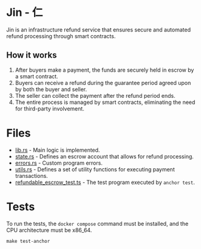 # Jin - 仁
Jin is an infrastructure refund service that ensures secure and automated refund processing through smart contracts.

## How it works
1. After buyers make a payment, the funds are securely held in escrow by a smart contract.
2. Buyers can receive a refund during the guarantee period agreed upon by both the buyer and seller.
3. The seller can collect the payment after the refund period ends.
4. The entire process is managed by smart contracts, eliminating the need for third-party involvement.

# Files
* [lib.rs](https://github.com/YungTatyu/Jin/blob/main/srcs/app/backend/project/src/lib.rs) - Main logic is implemented.
* [state.rs](https://github.com/YungTatyu/Jin/blob/main/srcs/app/backend/project/src/state.rs) - Defines an escrow account that allows for refund processing.
* [errors.rs](https://github.com/YungTatyu/Jin/blob/main/srcs/app/backend/project/src/errors.rs) - Custom program errors.
* [utils.rs](https://github.com/YungTatyu/Jin/blob/main/srcs/app/backend/project/src/utils.rs) - Defines a set of utility functions for executing payment transactions.
* [refundable_escrow_test.ts](https://github.com/YungTatyu/Jin/blob/main/srcs/app/backend/tests/refundable_escrow_test.ts) - The test program executed by `anchor test`.
# Tests
To run the tests, the `docker compose` command must be installed, and the CPU architecture must be x86_64.
```
make test-anchor
```
